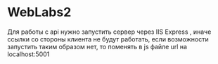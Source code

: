 # WebLabs2
 Для работы с api нужно запустить сервер через IIS Express , иначе ссылки со стороны клиента не будут работать,
если возможности запустить таким образом нет, то поменять в js файле url на localhost:5001
